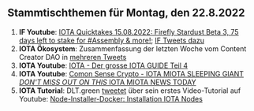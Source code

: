 ## Stammtischthemen für Montag, den 22.8.2022

1. **IF Youtube**: [IOTA Quicktakes 15.08.2022: Firefly Stardust Beta 3, 75 days left to stake for #Assembly & more!](https://www.youtube.com/watch?v=hVQ3RUDNCLk); [IF Tweets dazu](https://twitter.com/iota/status/1559102697747496960?s=20&t=h8D99udmSUv9pAui6P8NRA)
2. **IOTA Ökosystem**: Zusammenfassung der letzten Woche vom Content Creator DAO in [mehreren Tweets](https://twitter.com/IOTAcontentDAO/status/1559138449944285184?s=20&t=h8D99udmSUv9pAui6P8NRA)
3. **IOTA Youtube**: [IOTA - Der grosse IOTA GUIDE Teil 4](https://www.youtube.com/watch?v=AhtM2AI_Lm4)
4. **IOTA Youtube**: [Comon Sense Crypto - IOTA MIOTA SLEEPING GIANT *DON'T MISS OUT ON THIS* IOTA MIOTA NEWS TODAY](https://www.youtube.com/watch?v=m1DMLURMoy0)
5. **IOTA Tutorial**: DLT.green [tweetet](https://twitter.com/dlt_green/status/1559468638209556482?s=20&t=AM8pASAyC--SY5Zc2rLUXg) über sein erstes Video-Tutorial auf Youtube: [Node-Installer-Docker: Installation IOTA Nodes](https://www.youtube.com/watch?v=8QkvdLCL7K8)

